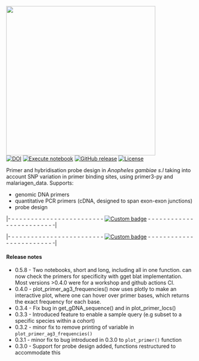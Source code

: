 [<img src="https://github.com/sanjaynagi/AgamPrimer/blob/main/graphics/AgamPrimer_logo.png?raw=True" width="400"/>](https://github.com/sanjaynagi/AgamPrimer/blob/main/graphics/AgamPrimer_logo.png?raw=True)   
[![DOI](https://zenodo.org/badge/503315581.svg)](https://zenodo.org/badge/latestdoi/503315581)
[![Execute notebook](https://github.com/sanjaynagi/AgamPrimer/workflows/Execute%20notebook/badge.svg)](https://github.com/sanjaynagi/AgamPrimer/actions?query=workflow:"Execute+notebook")
[![GitHub release](https://img.shields.io/github/release/sanjaynagi/AgamPrimer?include_prereleases=&sort=semver&color=blue)](https://github.com/sanjaynagi/AgamPrimer/releases/)
[![License](https://img.shields.io/badge/License-MIT-blue)](#license)


Primer and hybridisation probe design in *Anopheles gambiae s.l* taking into account SNP variation in primer binding sites, using primer3-py and malariagen_data. Supports:

- genomic DNA primers
- quantitative PCR primers (cDNA, designed to span exon-exon junctions)
- probe design

|- - - - - - - - - - - - - - - - - - - - - - - - -    [![Custom badge](https://img.shields.io/endpoint?color=white&logo=Google%20Colab&url=https%3A%2F%2Fraw.githubusercontent.com%2Fsanjaynagi%2FAgamPrimer%2Fmain%2Fgraphics%2Fbadge.json)](https://colab.research.google.com/github/sanjaynagi/AgamPrimer/blob/main/notebooks/AgamPrimer-long.ipynb)      - - - - - - - - - - - - - - - - - - - - - - - - -|


|- - - - - - - - - - - - - - - - - - - - - - - - -      [![Custom badge](https://img.shields.io/endpoint?color=red&logo=Google%20Colab&url=https%3A%2F%2Fraw.githubusercontent.com%2Fsanjaynagi%2FAgamPrimer%2Fmain%2Fgraphics%2Fbadge-short.json)](https://colab.research.google.com/github/sanjaynagi/AgamPrimer/blob/main/notebooks/AgamPrimer-short.ipynb)      - - - - - - - - - - - - - - - - - - - - - - - - -|

#### Release notes

- 0.5.8 - Two notebooks, short and long, including all in one function. can now check the primers for specificity with gget blat implementation. Most versions >0.4.0  were for a workshop and github actions CI.
- 0.4.0 - plot_primer_ag3_frequencies() now uses plotly to make an interactive plot, where one can hover over primer bases, which returns the exact frequency for each base.
- 0.3.4 - Fix bug in get_gDNA_sequence() and in plot_primer_locs()
- 0.3.3 - Introduced feature to enable a sample query (e.g subset to a specific species within a cohort)
- 0.3.2 - minor fix to remove printing of variable in `plot_primer_ag3_frequencies()`
- 0.3.1 - minor fix to bug introduced in 0.3.0 to `plot_primer()` function
- 0.3.0 - Support for probe design added, functions restructured to accommodate this
